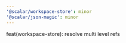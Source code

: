 ```yaml
---
'@scalar/workspace-store': minor
'@scalar/json-magic': minor
---
```


feat(workspace-store): resolve multi level refs
